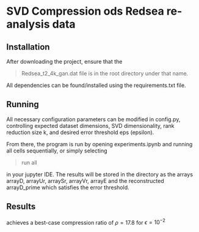 # SVD Compression ods Redsea re-analysis data

## Installation
After downloading the project, ensure that the 

> Redsea_t2_4k_gan.dat file is in the root directory under that name.

All dependencies can be found/installed using the requirements.txt file. 


## Running
All necessary configuration parameters can be modified in config.py,
controlling expected dataset dimensions, SVD dimensionality, rank reduction size k, and 
desired error threshold eps (epsilon).

From there, the program is run by opening experiments.ipynb and running all cells sequentially, or simply selecting 

> run all

in your jupyter IDE. The results will be stored in the directory as the arrays
arrayD, arrayUr, arraySr, arrayVr, arrayE and  the reconstructed arrayD_prime which satisfies the error threshold.

## Results

achieves a best-case compression ratio of $\rho = 17.8$ for $\epsilon = 10^{-2}$